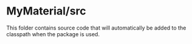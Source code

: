 # MyMaterial/src

This folder contains source code that will automatically be added to the classpath when
the package is used.
